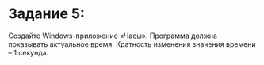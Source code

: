 # Задание 5:

Создайте Windows-приложение «Часы». Программа должна 
показывать актуальное время. Кратность изменения значения времени 
– 1 секунда.
